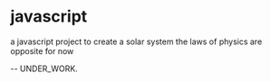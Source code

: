 # javascript

a javascript project to create a solar system 
the laws of physics are opposite for now

-- UNDER_WORK.
